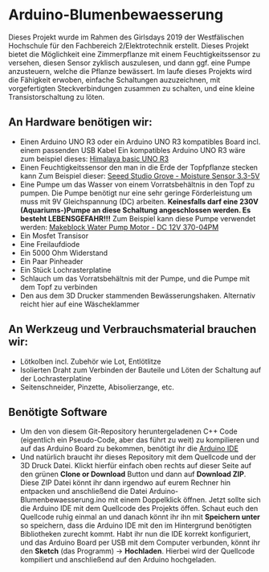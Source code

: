 # Arduino-Blumenbewaesserung
Dieses Projekt wurde im Rahmen des Girlsdays 2019 der Westfälischen Hochschule für den Fachbereich  2/Elektrotechnik erstellt. Dieses Projekt bietet die Möglichkeit eine Zimmerpflanze mit einem Feuchtigkeitssensor zu versehen, diesen Sensor zyklisch auszulesen, und dann ggf. eine Pumpe anzusteuern, welche die Pflanze bewässert.
Im laufe dieses Projekts wird die Fähigkeit erwoben, einfache Schaltungen auzuzeichnen, mit vorgefertigten Steckverbindungen zusammen zu schalten, und eine kleine Transistorschaltung zu löten.

## An Hardware benötigen wir:
* Einen Arduino UNO R3 oder ein Arduino UNO R3 kompatibles Board incl. einem passenden USB Kabel
  Ein kompatibles Arduino UNO R3 wäre zum beispiel dieses: [Himalaya basic UNO R3](https://www.conrad.de/de/himalaya-basic-uno-r3-atmega328p-board-atmega16u2-mit-usb-kabel-arduino-uno-r3-kompatibel-802287391.html)
* Einen Feuchtigkeitssensor den man in die Erde der Topfpflanze stecken kann
  Zum Beispiel dieser: [Seeed Studio Grove - Moisture Sensor 3.3-5V](https://www.conrad.de/de/himalaya-basic-uno-r3-atmega328p-board-atmega16u2-mit-usb-kabel-arduino-uno-r3-kompatibel-802287391.html)
* Eine Pumpe um das Wasser von einem Vorratsbehältnis in den Topf zu pumpen. Die Pumpe benötigt nur eine sehr geringe Förderleistung um muss mit 9V Gleichspannung (DC) arbeiten. 
**Keinesfalls darf eine 230V (Aquariums-)Pumpe an diese Schaltung angeschlossen werden. Es besteht LEBENSGEFAHR!!!**
Zum Beispiel kann diese Pumpe verwendet werden: [Makeblock Water Pump Motor - DC 12V 370-04PM](https://www.conrad.de/de/makeblock-water-pump-motor-dc-12v-370-04pm-802556245.html)
* Ein Mosfet Transisor
* Eine Freilaufdiode
* Ein 5000 Ohm Widerstand
* Ein Paar Pinheader
* Ein Stück Lochrasterplatine
* Schlauch um das Vorratsbehältnis mit der Pumpe, und die Pumpe mit dem Topf zu verbinden
* Den aus dem 3D Drucker stammenden Bewässerungshaken. Alternativ reicht hier auf eine Wäscheklammer

## An Werkzeug und Verbrauchsmaterial brauchen wir:
* Lötkolben incl. Zubehör wie Lot, Entlötlitze
* Isolierten Draht zum Verbinden der Bauteile und Löten der Schaltung auf der Lochrasterplatine
* Seitenschneider, Pinzette, Abisolierzange, etc.

## Benötigte Software
* Um den von diesem Git-Repository heruntergeladenen C++ Code (eigentlich ein Pseudo-Code, aber das führt zu weit) zu kompilieren und auf das Arduino Board zu bekommen, benötigt ihr die  [Arduino IDE](https://www.arduino.cc/en/Main/Software)
* Und natürlich braucht ihr dieses Repository mit dem Quellcode und der 3D Druck Datei. Klickt hierfür einfach oben rechts auf dieser Seite auf den grünen **Clone or Download** Button und dann auf **Download ZIP**. Diese ZIP Datei könnt ihr dann irgendwo auf eurem Rechner hin entpacken und anschließend die Datei Arduino-Blumenbewaesserung.ino mit einem Doppelklick öffnen. Jetzt sollte sich die Arduino IDE mit dem Quellcode des Projekts öffen. Schaut euch den Quellcode ruhig einmal an und danach könnt ihr ihn mit **Speichern unter** so speichern, dass die Arduino IDE mit den im Hintergrund benötigten Bibliotheken zurecht kommt. Habt ihr nun die IDE korrekt konfiguriert, und das Arduino Board per USB mit dem Computer verbunden, könnt ihr den **Sketch** (das Programm) -> **Hochladen**. Hierbei wird der Quellcode kompiliert und anschließend auf den Arduino hochgeladen. 
